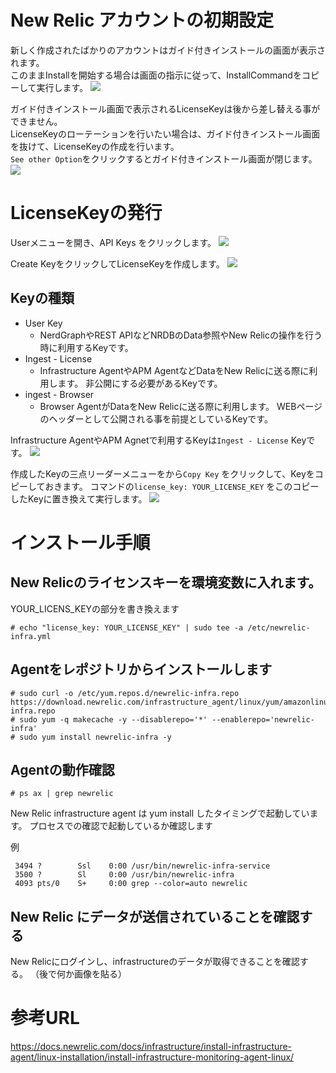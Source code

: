 # New Relic アカウントの初期設定
新しく作成されたばかりのアカウントはガイド付きインストールの画面が表示されます。  
このままInstallを開始する場合は画面の指示に従って、InstallCommandをコピーして実行します。
![](https://github.com/qryuu/handson20220914/blob/main/2022-09-19_19h30_55.png)

ガイド付きインストール画面で表示されるLicenseKeyは後から差し替える事ができません。  
LicenseKeyのローテーションを行いたい場合は、ガイド付きインストール画面を抜けて、LicenseKeyの作成を行います。  
`See other Option`をクリックするとガイド付きインストール画面が閉じます。
![](https://github.com/qryuu/handson20220914/blob/main/2022-09-19_19h30_39.png)

# LicenseKeyの発行
Userメニューを開き、API Keys をクリックします。
![](https://github.com/qryuu/handson20220914/blob/main/2022-09-19_19h31_52.png)

Create KeyをクリックしてLicenseKeyを作成します。
![](https://github.com/qryuu/handson20220914/blob/main/2022-09-19_19h32_27.png)

## Keyの種類
- User Key 
  - NerdGraphやREST APIなどNRDBのData参照やNew Relicの操作を行う時に利用するKeyです。
- Ingest - License
  - Infrastructure AgentやAPM AgentなどDataをNew Relicに送る際に利用します。 非公開にする必要があるKeyです。
- ingest - Browser
  - Browser AgentがDataをNew Relicに送る際に利用します。 WEBページのヘッダーとして公開される事を前提としているKeyです。

Infrastructure AgentやAPM Agnetで利用するKeyは`Ingest - License` Keyです。
![](https://github.com/qryuu/handson20220914/blob/main/2022-09-19_19h32_46.png)

作成したKeyの三点リーダーメニューをから`Copy Key` をクリックして、Keyをコピーしておきます。
コマンドの`license_key: YOUR_LICENSE_KEY` をこのコピーしたKeyに置き換えて実行します。
![](https://github.com/qryuu/handson20220914/blob/main/2022-09-19_19h34_09.png)


# インストール手順

## New Relicのライセンスキーを環境変数に入れます。
YOUR_LICENS_KEYの部分を書き換えます

```
# echo "license_key: YOUR_LICENSE_KEY" | sudo tee -a /etc/newrelic-infra.yml
```

## Agentをレポジトリからインストールします

```
# sudo curl -o /etc/yum.repos.d/newrelic-infra.repo https://download.newrelic.com/infrastructure_agent/linux/yum/amazonlinux/2/x86_64/newrelic-infra.repo
# sudo yum -q makecache -y --disablerepo='*' --enablerepo='newrelic-infra'
# sudo yum install newrelic-infra -y
```

## Agentの動作確認

```
# ps ax | grep newrelic
```

New Relic infrastructure agent は yum install したタイミングで起動しています。
プロセスでの確認で起動しているか確認します

例
```
 3494 ?        Ssl    0:00 /usr/bin/newrelic-infra-service
 3500 ?        Sl     0:00 /usr/bin/newrelic-infra
 4093 pts/0    S+     0:00 grep --color=auto newrelic
```

## New Relic にデータが送信されていることを確認する

New Relicにログインし、infrastructureのデータが取得できることを確認する。
（後で何か画像を貼る）


# 参考URL
https://docs.newrelic.com/docs/infrastructure/install-infrastructure-agent/linux-installation/install-infrastructure-monitoring-agent-linux/
